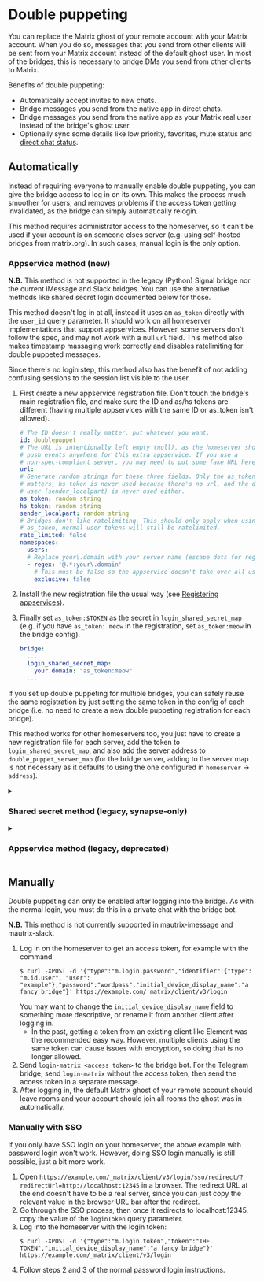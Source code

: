 # Double puppeting
You can replace the Matrix ghost of your remote account with your Matrix
account. When you do so, messages that you send from other clients will be sent
from your Matrix account instead of the default ghost user. In most of the
bridges, this is necessary to bridge DMs you send from other clients to Matrix.

Benefits of double puppeting:

* Automatically accept invites to new chats.
* Bridge messages you send from the native app in direct chats.
* Bridge messages you send from the native app as your Matrix real user instead
  of the bridge's ghost user.
* Optionally sync some details like low priority, favorites, mute status
  and [direct chat status](https://docs.mau.fi/bridges/general/troubleshooting.html#why-are-direct-messages-showing-up-under-rooms-instead-of-people).

## Automatically
Instead of requiring everyone to manually enable double puppeting, you can give
the bridge access to log in on its own. This makes the process much smoother for
users, and removes problems if the access token getting invalidated, as the
bridge can simply automatically relogin.

This method requires administrator access to the homeserver, so it can't be used
if your account is on someone elses server (e.g. using self-hosted bridges from
matrix.org). In such cases, manual login is the only option.

### Appservice method (new)
**N.B.** This method is not supported in the legacy (Python) Signal bridge nor
the current iMessage and Slack bridges. You can use the alternative methods like
shared secret login documented below for those.

This method doesn't log in at all, instead it uses an `as_token` directly with
the `user_id` query parameter. It should work on all homeserver implementations
that support appservices. However, some servers don't follow the spec, and may
not work with a null `url` field. This method also makes timestamp massaging
work correctly and disables ratelimiting for double puppeted messages.

Since there's no login step, this method also has the benefit of not adding
confusing sessions to the session list visible to the user.

1. First create a new appservice registration file. Don't touch the bridge's
   main registration file, and make sure the ID and as/hs tokens are different
   (having multiple appservices with the same ID or as_token isn't allowed).

   ```yaml
   # The ID doesn't really matter, put whatever you want.
   id: doublepuppet
   # The URL is intentionally left empty (null), as the homeserver shouldn't
   # push events anywhere for this extra appservice. If you use a
   # non-spec-compliant server, you may need to put some fake URL here.
   url:
   # Generate random strings for these three fields. Only the as_token really
   # matters, hs_token is never used because there's no url, and the default
   # user (sender_localpart) is never used either.
   as_token: random string
   hs_token: random string
   sender_localpart: random string
   # Bridges don't like ratelimiting. This should only apply when using the
   # as_token, normal user tokens will still be ratelimited.
   rate_limited: false
   namespaces:
     users:
     # Replace your\.domain with your server name (escape dots for regex)
     - regex: '@.*:your\.domain'
       # This must be false so the appservice doesn't take over all users completely.
       exclusive: false
   ```
2. Install the new registration file the usual way
   (see [Registering appservices]).
3. Finally set `as_token:$TOKEN` as the secret in `login_shared_secret_map`
   (e.g. if you have `as_token: meow` in the registration, set `as_token:meow`
   in the bridge config).
   ```yaml
   bridge:
     ...
     login_shared_secret_map:
       your.domain: "as_token:meow"
     ...
   ```

If you set up double puppeting for multiple bridges, you can safely reuse the
same registration by just setting the same token in the config of each bridge
(i.e. no need to create a new double puppeting registration for each bridge).

This method works for other homeservers too, you just have to create a new
registration file for each server, add the token to `login_shared_secret_map`,
and also add the server address to `double_puppet_server_map` (for the bridge
server, adding to the server map is not necessary as it defaults to using the
one configured in `homeserver` -> `address`).

[Registering appservices]: https://docs.mau.fi/bridges/general/registering-appservices.html

<details>
<summary><h3>Shared secret method (legacy, synapse-only)</h3></summary>

0. Set up [matrix-synapse-shared-secret-auth] on your Synapse.
   * Make sure you set `m_login_password_support_enabled` to `true` in the config.
   * You should also set `com_devture_shared_secret_auth_support_enabled` to
     `false` as having that option enabled breaks user-interactive auth in some
     clients (e.g. you won't be able to sign out other devices or reset
     cross-signing in Element).
1. Add the login shared secret to `bridge` → `login_shared_secret_map` in the
   config file under the correct server name.
   * In mautrix-imessage and in past versions of other bridges, the field is
     called `login_shared_secret`, as double puppeting was only supported for
     local users.
2. The bridge will now automatically enable double puppeting for all users on
   servers with a shared secret set when they log into the bridge.

[matrix-synapse-shared-secret-auth]: https://github.com/devture/matrix-synapse-shared-secret-auth

</details>
<details>
<summary><h3>Appservice method (legacy, deprecated)</h3></summary>

**This method is not recommended.** Doing this causes all events from rooms
your user is in to be pushed to the bridge, which then makes the bridge bot
join the rooms (as the bridge assumes it only receives events meant for it).

Additionally, it only works for users who are on the same homeserver as the
bridge, it can't be used with other homeservers at all (even with admin access).

1. Modify the registration file to add a user namespace covering all users
   in addition to the `bridge_.+` and `bridgebot` regexes. Make sure you set
   `exclusive: false` for the new regex.

   ```yaml
   namespaces:
     users:
     - ...existing regexes...
     - regex: '@.*:your\.domain'
       exclusive: false
   ```

   Restart the homeserver after modifying the registration.

2. Set the shared secret in the bridge config to `appservice`:
   ```yaml
   bridge:
     ...
     login_shared_secret_map:
       your.domain: appservice
     ...
   ```
3. The bridge will now use appservice login enable double puppeting for all
   local users when they log into the bridge.

</details>

## Manually
Double puppeting can only be enabled after logging into the bridge. As with
the normal login, you must do this in a private chat with the bridge bot.

**N.B.** This method is not currently supported in mautrix-imessage and mautrix-slack.

1. Log in on the homeserver to get an access token, for example with the command
   ```shell
   $ curl -XPOST -d '{"type":"m.login.password","identifier":{"type": "m.id.user", "user": "example"},"password":"wordpass","initial_device_display_name":"a fancy bridge"}' https://example.com/_matrix/client/v3/login
   ```
   You may want to change the `initial_device_display_name` field to something
   more descriptive, or rename it from another client after logging in.
   * In the past, getting a token from an existing client like Element was the
     recommended easy way. However, multiple clients using the same token can
     cause issues with encryption, so doing that is no longer allowed.
2. Send `login-matrix <access token>` to the bridge bot. For the Telegram
   bridge, send `login-matrix` without the access token, then send the access
   token in a separate message.
3. After logging in, the default Matrix ghost of your remote account should
   leave rooms and your account should join all rooms the ghost was in
   automatically.

### Manually with SSO

If you only have SSO login on your homeserver, the above example with password
login won't work. However, doing SSO login manually is still possible, just a
bit more work.

1. Open `https://example.com/_matrix/client/v3/login/sso/redirect/?redirectUrl=http://localhost:12345`
   in a browser. The redirect URL at the end doesn't have to be a real server,
   since you can just copy the relevant value in the browser URL bar after the
   redirect.
2. Go through the SSO process, then once it redirects to localhost:12345, copy
   the value of the `loginToken` query parameter.
3. Log into the homeserver with the login token:
   ```shell
   $ curl -XPOST -d '{"type":"m.login.token","token":"THE TOKEN","initial_device_display_name":"a fancy bridge"}' https://example.com/_matrix/client/v3/login
   ```
4. Follow steps 2 and 3 of the normal password login instructions.
